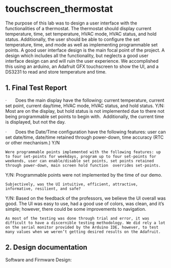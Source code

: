 # touchscreen_thermostat

The purpose of this lab was to design a user interface with the functionalities of a thermostat. The thermostat should display current temperature, time, set temperature, HVAC mode, HVAC status, and hold status. Additionally, the user should be able to configure the set temperature, time, and mode as well as implementing programmable set points. A good user interface design is the main focal point of the project. A design which includes all the functionality, but neglects a good user interface design can and will ruin the user experience. We accomplished this using an arduino, an Adafruit GFX touchscreen to show the UI, and a DS3231 to read and store temperature and time.
 
## 1. Final Test Report  
·       Does the main display have the following: current temperature, current set point, current day/time, HVAC mode, HVAC status, and hold status.
Y/N: Most are on the display, but hold status is not implemented due to there not being programmable set points to begin with.  Additionally, the current time is displayed, but not the day.

·       Does the Date/Time configuration have the following features: user can set date/time, date/time retained through power-down, time accuracy (RTC or other mechanism.)
Y/N 
 
	Were programmable points implemented with the following features: up to four set-points for weekdays, program up to four set-points for weekends, user can enable/disable set points, set points retained through power-down, main screen hold function  overrides set-points.
Y/N: Programmable points were not implemented by the time of our demo.

	Subjectively, was the UI intuitive, efficient, attractive, informative, resilient, and safe?
Y/N: Based on the feedback of the professors, we believe the UI overall was good. The UI was easy to use, had a good use of colors, was clean, and it’s simple; however, there could be some improvements to navigation.
 
	As most of the testing was done through trial and error, it was difficult to have a discernible testing methodology. We did rely a lot on the serial monitor provided by the Arduino IDE, however, to test many values when we weren’t getting desired results on the Adafruit. 
 
 
## 2. Design documentation  
Software and Firmware Design: 
